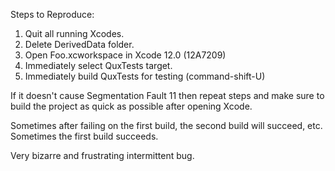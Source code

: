 Steps to Reproduce:

1. Quit all running Xcodes.
2. Delete DerivedData folder.
3. Open Foo.xcworkspace in Xcode 12.0 (12A7209)
4. Immediately select QuxTests target.
5. Immediately build QuxTests for testing (command-shift-U)

If it doesn't cause Segmentation Fault 11 then repeat steps and make sure to build the project as quick as possible after opening Xcode.

Sometimes after failing on the first build, the second build will succeed, etc. Sometimes the first build succeeds. 

Very bizarre and frustrating intermittent bug.
